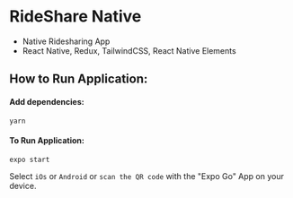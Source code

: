 # RideShare Native

- Native Ridesharing App
- React Native, Redux, TailwindCSS, React Native Elements

## How to Run Application:

#### Add dependencies:

```
yarn
```

#### To Run Application:

```
expo start
```

Select `iOs` or `Android` or `scan the QR code` with the "Expo Go" App on your device.
